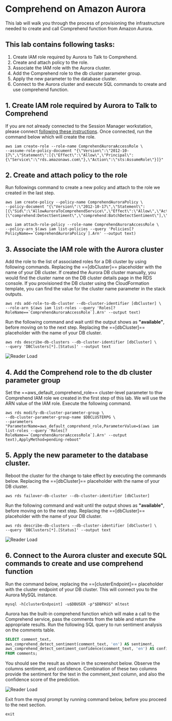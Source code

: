 # Comprehend on Amazon Aurora

This lab will walk you through the process of provisioning the infrastructure needed to create and call Comprehend function from Amazon Aurora.

## This lab contains following tasks:

1. Create IAM role required by Aurora to Talk to Comprehend.
2. Create and attach policy to the role.
3. Associate the IAM role with the Aurora cluster.
4. Add the Comprehend role to the db cluster parameter group.
5. Apply the new parameter to the database cluster.
6. Connect to the Aurora cluster and execute SQL commands to create and use comprehend function.        

## 1. Create IAM role required by Aurora to Talk to Comprehend

If you are not already connected to the Session Manager workstation, please connect [following these instructions](/prereqs/connect/). Once connected, run the command below which will create the role.

``` shell
aws iam create-role --role-name ComprehendAuroraAccessRole \
--assume-role-policy-document "{\"Version\":\"2012-10-17\",\"Statement\":[{\"Effect\":\"Allow\",\"Principal\":{\"Service\":\"rds.amazonaws.com\"},\"Action\":\"sts:AssumeRole\"}]}"
```
 
## 2. Create and attach policy to the role

Run followings command to create a new policy and attach to the role we created in the last step.

```
aws iam create-policy --policy-name ComprehendAuroraPolicy \
--policy-document "{\"Version\":\"2012-10-17\",\"Statement\":[{\"Sid\":\"AllowAuroraToComprehendService\",\"Effect\":\"Allow\",\"Action\":[\"comprehend:DetectSentiment\",\"comprehend:BatchDetectSentiment\"],\"Resource\":\"*\"}]}"

aws iam attach-role-policy --role-name ComprehendAuroraAccessRole \
--policy-arn $(aws iam list-policies --query 'Policies[?PolicyName==`ComprehendAuroraPolicy`].Arn' --output text)

```

## 3. Associate the IAM role with the Aurora cluster

Add the role to the list of associated roles for a DB cluster by using following commands. Replacing the ==[dbCluster]== placeholder with the name of your DB cluster. If  created the Aurora DB cluster manually, you would find the cluster name on the DB cluster details page in the RDS console. If you provisioned the DB cluster using the CloudFormation template, you can find the value for the cluster name parameter in the stack outputs. 

``` shell
aws rds add-role-to-db-cluster --db-cluster-identifier [dbCluster] \
--role-arn $(aws iam list-roles --query 'Roles[?RoleName==`ComprehendAuroraAccessRole`].Arn' --output text)

```
Run the following command and wait until the output shows as **"available"**, before moving on to the next step.  Replacing the ==[dbCluster]== placeholder with the name of your DB cluster.

``` shell
aws rds describe-db-clusters --db-cluster-identifier [dbCluster] \
--query 'DBClusters[*].[Status]' --output text
```

<span class="image">![Reader Load](/ml/comprehend/2-dbcluster-available.png?raw=true)</span>

## 4. Add the Comprehend role to the db cluster parameter group

Set the ==aws_default_comprehend_role== cluster-level parameter to thw Comprehend IAM role we created in the first step of this lab. We will use the ARN value of the IAM role. Execute the following command.

``` shell
aws rds modify-db-cluster-parameter-group \
--db-cluster-parameter-group-name $DBCLUSTERPG \
--parameters "ParameterName=aws_default_comprehend_role,ParameterValue=$(aws iam list-roles --query 'Roles[?RoleName==`ComprehendAuroraAccessRole`].Arn' --output text),ApplyMethod=pending-reboot" 
```

## 5. Apply the new parameter to the database cluster.
Reboot the cluster for the change to take effect by executing the commands below. Replacing the ==[dbCluster]== placeholder with the  name of your DB cluster.

``` shell
aws rds failover-db-cluster --db-cluster-identifier [dbCluster]
```
Run the following command and wait until the output shows as **"available"**, before moving on to the next step.  Replacing the ==[dbCluster]== placeholder with the name of your DB cluster.

``` shell
aws rds describe-db-clusters --db-cluster-identifier [dbCluster] \
--query 'DBClusters[*].[Status]' --output text
```
<span class="image">![Reader Load](/ml/comprehend/2-dbcluster-available.png?raw=true)</span>


## 6. Connect to the Aurora cluster and execute SQL commands to create and use comprehend function

Run the command below, replacing the ==[clusterEndpoint]== placeholder with the cluster endpoint of your DB cluster. This will connect you to the Aurora MySQL instance.

``` shell
mysql -h[clusterEndpoint] -u$DBUSER -p"$DBPASS" mltest
```

Aurora has the built-in comprehend function which will make a call to the Comprehend service, pass the comments from the table and return the appropriate results.
Run the following SQL query to run sentiment analysis on the comments table.

```sql
SELECT comment_text,
aws_comprehend_detect_sentiment(comment_text, 'en') AS sentiment,
aws_comprehend_detect_sentiment_confidence(comment_text, 'en') AS confidence
FROM comments;
```

You should see the result as shown in the screenshot below. Observe the columns sentiment, and confidence. Combination of these two columns provide the sentiment for the text in the comment_text column, and also the confidence score of the prediction.

<span class="image">![Reader Load](/ml/comprehend/1-comprehend-query.png?raw=true)</span>

Exit from the mysql prompt by running command below, before you proceed to the next section.

``` sql
exit
```
